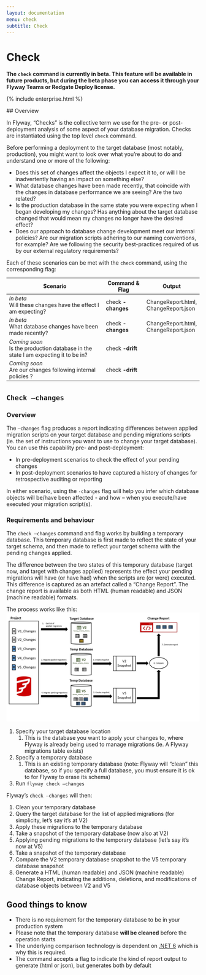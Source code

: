```yaml
---
layout: documentation
menu: check
subtitle: Check
---
```

# Check
**The `check` command is currently in beta. This feature will be available in future products, but during the beta phase you can access it through your Flyway Teams or Redgate Deploy license.**

{% include enterprise.html %}
<div id="toc"></div>
## Overview

In Flyway, “Checks” is the collective term we use for the pre- or post-deployment analysis of some aspect of your database migration. Checks are instantiated using the top level `check` command.

Before performing a deployment to the target database (most notably, production), you might want to look over what you’re about to do and understand one or more of the following:

- Does this set of changes affect the objects I expect it to, or will I be inadvertently having an impact on something else?
- What database changes have been made recently, that coincide with the changes in database performance we are seeing? Are the two related?
- Is the production database in the same state you were expecting when I began developing my changes? Has anything about the target database changed that would mean my changes no longer have the desired effect?
- Does our approach to database change development meet our internal policies? Are our migration scripts adhering to our naming conventions, for example? Are we following the security best-practices required of us by our external regulatory requirements?

Each of these scenarios can be met with the `check` command, using the corresponding flag:

| Scenario                                                                             | Command & Flag     | Output                                  |
|--------------------------------------------------------------------------------------|--------------------|-----------------------------------------|
| _In beta_<br>Will these changes have the effect I am expecting?                      | check **-changes** | ChangeReport.html,<br>ChangeReport.json |
| _In beta_<br>What database changes have been made recently?                          | check **-changes** | ChangeReport.html,<br>ChangeReport.json |
| _Coming soon_<br>Is the production database in the state I am expecting it to be in? | check **-drift**   |                                         |
| _Coming soon_<br>Are our changes following internal policies ?                       | check **-drift**   |                                         |

## `Check –changes`
### Overview
The `–changes` flag produces a report indicating differences between applied migration scripts on your target database and pending migrations scripts (ie. the set of instructions you want to use to change your target database).
You can use this capability pre- and post-deployment:
- In pre-deployment scenarios to check the effect of your pending changes
- In post-deployment scenarios to have captured a history of changes for retrospective auditing or reporting

In either scenario, using the `-changes` flag will help you infer which database objects will be/have been affected - and how – when you execute/have executed your migration script(s).

### Requirements and behaviour
The `check –changes` command and flag works by building a temporary database. This temporary database is first made to reflect the state of your target schema, and then made to reflect your target schema with the pending changes applied.

The difference between the two states of this temporary database (target now, and target with changes applied) represents the effect your pending migrations will have (or have had) when the scripts are (or were) executed. This difference is captured as an artefact called a “Change Report”. The change report is available as both HTML (human readable) and JSON (machine readable) formats.

The process works like this:
![Check_changes.png](/assets/balsamiq/Check_changes.png)
1. Specify your target database location
    1. This is the database you want to apply your changes to, where Flyway is already being used to manage migrations (ie. A Flyway migrations table exists)
1. Specify a temporary database
    1. This is an existing temporary database (note: Flyway will “clean” this database, so if you specify a full database, you must ensure it is ok to for Flyway to erase its schema)
1. Run `flyway check –changes`

Flyway’s `check –changes` will then:
1. Clean your temporary database
1. Query the target database for the list of applied migrations (for simplicity, let’s say it’s at V2)
1. Apply these migrations to the temporary database
1. Take a snapshot of the temporary database (now also at V2)
1. Applying pending migrations to the temporary database (let’s say it’s now at V5)
1. Take a snapshot of the temporary database
1. Compare the V2 temporary database snapshot to the V5 temporary database snapshot
1. Generate a HTML (human readable) and JSON (machine readable) Change Report, indicating the additions, deletions, and modifications of database objects between V2 and V5

## Good things to know
- There is no requirement for the temporary database to be in your production system
- Please note that the temporary database **will be cleaned** before the operation starts
- The underlying comparison technology is dependent on [.NET 6](https://dotnet.microsoft.com/en-us/download/dotnet/6.0) which is why this is required.
- The command accepts a flag to indicate the kind of report output to generate (html or json), but generates both by default


